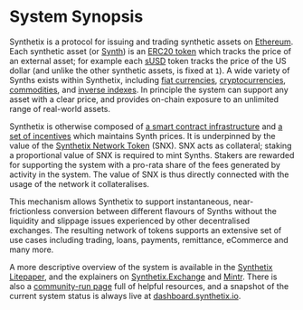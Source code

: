 # System Synopsis

Synthetix is a protocol for issuing and trading synthetic assets on [Ethereum](https://www.ethereum.org/). Each synthetic asset (or [Synth](/tokens#synthetic-assets-synths)) is an [ERC20 token](https://theethereum.wiki/w/index.php/ERC20_Token_Standard) which tracks the price of an external asset; for example each [sUSD](https://etherscan.io/token/0x57ab1ec28d129707052df4df418d58a2d46d5f51) token tracks the price of the US dollar (and unlike the other synthetic assets, is fixed at `1`). A wide variety of Synths exists within Synthetix, including [fiat currencies](/tokens/#forex), [cryptocurrencies](/tokens/#crypto), [commodities](/tokens/#commodity), and [inverse indexes](/tokens#inverse-isynths). In principle the system can support any asset with a clear price, and provides on-chain exposure to an unlimited range of real-world assets.

Synthetix is otherwise composed of [a smart contract infrastructure](contracts/index.md) and [a set of incentives](incentives.md) which maintains Synth prices. It is underpinned by the value of the [Synthetix Network Token](/tokens#snx) (SNX). SNX acts as collateral; staking a proportional value of SNX is required to mint Synths. Stakers are rewarded for supporting the system with a pro-rata share of the fees generated by activity in the system. The value of SNX is thus directly connected with the usage of the network it collateralises.

This mechanism allows Synthetix to support instantaneous, near-frictionless conversion between different flavours of Synths without the liquidity and slippage issues experienced by other decentralised exchanges. The resulting network of tokens supports an extensive set of use cases including trading, loans, payments, remittance, eCommerce and many more.

A more descriptive overview of the system is available in the [Synthetix Litepaper](/litepaper), and the explainers on [Synthetix.Exchange](https://synthetix.exchange) and [Mintr](https://mintr.synthetix.io). There is also a [community-run page](https://synthetix.community) full of helpful resources, and a snapshot of the current system status is always live at [dashboard.synthetix.io](https://dashboard.synthetix.io/).
